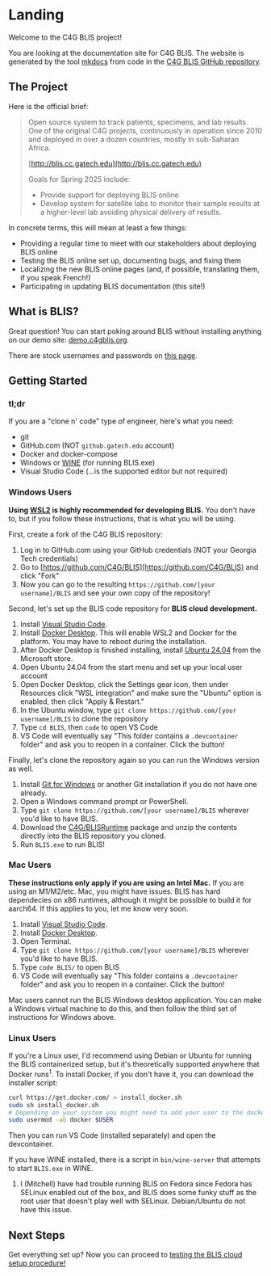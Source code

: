 # Landing

Welcome to the C4G BLIS project!

You are looking at the documentation site for C4G BLIS. The website is generated
by the tool [mkdocs](https://www.mkdocs.org/) from code in the
[C4G BLIS GitHub repository](https://github.com/C4G/BLIS).

## The Project

Here is the official brief:

> Open source system to track patients, specimens, and lab results. One of the original C4G projects,
> continuously in operation since 2010 and deployed in over a dozen countries, mostly in sub-Saharan Africa.
>
> [http://blis.cc.gatech.edu](http://blis.cc.gatech.edu)
>
> Goals for Spring 2025 include:
>
> - Provide support for deploying BLIS online
> - Develop system for satellite labs to monitor their sample results at a
>   higher-level lab avoiding physical delivery of results.

In concrete terms, this will mean at least a few things:

- Providing a regular time to meet with our stakeholders about deploying BLIS online
- Testing the BLIS online set up, documenting bugs, and fixing them
- Localizing the new BLIS online pages (and, if possible, translating them, if you speak French!)
- Participating in updating BLIS documentation (this site!)

## What is BLIS?

Great question! You can start poking around BLIS without installing anything
on our demo site: [demo.c4gblis.org](https://demo.c4gblis.org).

There are stock usernames and passwords on [this page](../developer_documentation/test-accounts.md).

## Getting Started

### tl;dr

If you are a "clone n' code" type of engineer, here's what you need:

- git
- GitHub.com (NOT `github.gatech.edu` account)
- Docker and docker-compose
- Windows or [WINE](https://www.winehq.org/) (for running BLIS.exe)
- Visual Studio Code (...is the supported editor but not required)

### Windows Users

**Using [WSL2](https://learn.microsoft.com/en-us/windows/wsl/about) is highly
recommended for developing BLIS.** You don't have to, but if you follow these instructions, that is what you will be using.

First, create a fork of the C4G BLIS repository:

1. Log in to GitHub.com using your GitHub credentials
   (NOT your Georgia Tech credentials)
1. Go to [https://github.com/C4G/BLIS](https://github.com/C4G/BLIS)
   and click "Fork"
1. Now you can go to the resulting `https://github.com/[your username]/BLIS`
   and see your own copy of the repository!

Second, let's set up the BLIS code repository for **BLIS cloud development.**

1. Install [Visual Studio Code](https://code.visualstudio.com/).
1. Install [Docker Desktop](https://www.docker.com/products/docker-desktop/).
   This will enable WSL2 and Docker for the platform. You may have to reboot
   during the installation.
1. After Docker Desktop is finished installing, install
   [Ubuntu 24.04](https://apps.microsoft.com/detail/9nz3klhxdjp5?hl=en-us&gl=US)
   from the Microsoft store.
1. Open Ubuntu 24.04 from the start menu and set up your local user account
1. Open Docker Desktop, click the Settings gear icon, then under Resources
   click "WSL integration" and make sure the "Ubuntu" option is enabled,
   then click "Apply & Restart."
1. In the Ubuntu window, type
   `git clone https://github.com/[your username]/BLIS` to clone the repository
1. Type `cd BLIS`, then `code` to open VS Code
1. VS Code will eventually say "This folder contains a `.devcontainer` folder"
   and ask you to reopen in a container. Click the button!

Finally, let's clone the repository again so you can run the Windows version
as well.

1. Install [Git for Windows](https://git-scm.com/downloads/win) or another
   Git installation if you do not have one already.
1. Open a Windows command prompt or PowerShell.
1. Type `git clone https://github.com/[your username]/BLIS` wherever you'd
   like to have BLIS.
1. Download the [C4G/BLISRuntime](https://github.com/C4G/BLISRuntime/archive/refs/heads/main.zip) package
   and unzip the contents directly into the BLIS repository you cloned.
1. Run `BLIS.exe` to run BLIS!

### Mac Users

**These instructions only apply if you are using an Intel Mac.** If you are
using an M1/M2/etc. Mac, you might have issues. BLIS has hard dependecies on
x86 runtimes, although it might be possible to build it for aarch64. If this
applies to you, let me know very soon.

1. Install [Visual Studio Code](https://code.visualstudio.com/).
1. Install [Docker Desktop](https://www.docker.com/products/docker-desktop/).
1. Open Terminal.
1. Type `git clone https://github.com/[your username]/BLIS` wherever you'd
   like to have BLIS.
1. Type `code BLIS/` to open BLIS
1. VS Code will eventually say "This folder contains a `.devcontainer` folder"
   and ask you to reopen in a container. Click the button!

Mac users cannot run the BLIS Windows desktop application. You can make
a Windows virtual machine to do this, and then follow the third set of
instructions for Windows above.

### Linux Users

If you're a Linux user, I'd recommend using Debian or Ubuntu for running
the BLIS containerized setup, but it's theoretically supported anywhere
that Docker runs<sup>1</sup>. To install Docker, if you don't have it, you can download
the installer script:

```bash
curl https://get.docker.com/ > install_docker.sh
sudo sh install_docker.sh
# Depending on your system you might need to add your user to the docker group
sudo usermod -aG docker $USER
```

Then you can run VS Code (installed separately) and open the devcontainer.

If you have WINE installed, there is a script in `bin/wine-server` that
attempts to start `BLIS.exe` in WINE.

1. I (Mitchell) have had trouble running BLIS on Fedora since
   Fedora has SELinux enabled out of the box, and BLIS does
   some funky stuff as the root user that doesn't play well
   with SELinux. Debian/Ubuntu do not have this issue.

## Next Steps

Get everything set up? Now you can proceed to [testing the BLIS cloud setup procedure!](./10_testing_blis_local_to_cloud.md)
